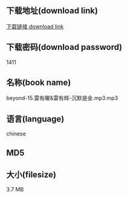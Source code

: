 ## 下载地址(download link)
[下载链接 download link](https://voluble-croquembouche-d321dc.netlify.app/?s=beyond-15.%E9%9B%B7%E6%9C%89%E6%9B%9C%26%E9%9B%B7%E6%9C%89%E8%BE%89-%E6%B2%89%E9%BB%98%E6%98%AF%E9%87%91.mp3)

## 下载密码(download password)
1411

## 名称(book name)
beyond-15.雷有曜&雷有辉-沉默是金.mp3.mp3

## 语言(language)
chinese

## MD5


## 大小(filesize)
3.7 MB
